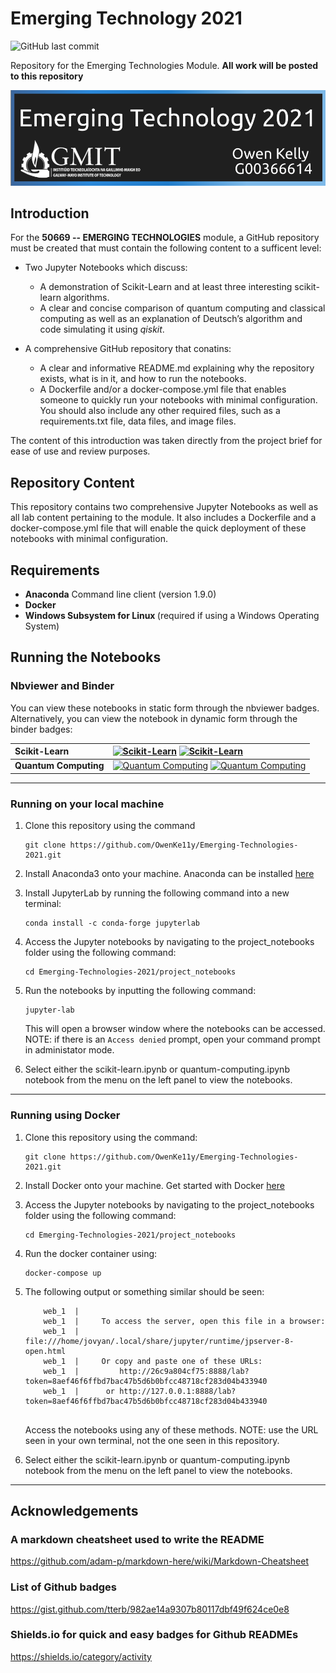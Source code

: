 # Emerging Technology 2021

![GitHub last commit](https://img.shields.io/github/commit-activity/m/OwenKe11y/Emerging-Technologies-2021)

Repository for the Emerging Technologies Module.
<b>All work will be posted to this repository</b> 

![GitHub Title Emerging Tech](https://github.com/OwenKe11y/Emerging-Technologies-2021/blob/main/titleGit.PNG?raw=true)


## Introduction
For the <b>50669 -- EMERGING TECHNOLOGIES</b> module, a GitHub repository must be created that must contain the following content to a sufficent level:
 * Two Jupyter Notebooks which discuss:
   * A demonstration of Scikit-Learn and at least three interesting scikit-learn algorithms.
   * A clear and concise comparison of quantum computing and classical computing as well as an explanation of Deutsch’s algorithm and code simulating it using <i>qiskit</i>.

 * A comprehensive GitHub repository that conatins:
   * A clear and informative README.md explaining why the repository exists, what is
     in it, and how to run the notebooks.
   * A Dockerfile and/or a docker-compose.yml file that enables someone to quickly
     run your notebooks with minimal configuration. You should also include any other
     required files, such as a requirements.txt file, data files, and image files.
     
 The content of this introduction was taken directly from the project brief for ease of use and review purposes.

## Repository Content
This repository contains two comprehensive Jupyter Notebooks as well as all lab content pertaining to the module. It also includes a Dockerfile and a docker-compose.yml file that will enable the quick deployment of these notebooks with minimal configuration.

## Requirements 
* <b>Anaconda</b> Command line client (version 1.9.0)
* <b>Docker</b>
* <b>Windows Subsystem for Linux </b> (required if using a Windows Operating System)

## Running the Notebooks

### Nbviewer and Binder
You can view these notebooks in static form through the nbviewer badges. Alternatively, you can view the notebook in dynamic form through the binder badges:



| **Scikit-Learn** | [![Scikit-Learn](https://raw.githubusercontent.com/jupyter/design/master/logos/Badges/nbviewer_badge.svg)](https://nbviewer.jupyter.org/github/OwenKe11y/Emerging-Technologies-2021/blob/main/project_notebooks/scikit-learn.ipynb) [![Scikit-Learn](https://mybinder.org/badge_logo.svg)](https://mybinder.org/v2/gh/OwenKe11y/Emerging-Technologies-2021/HEAD?labpath=project_notebooks%2Fscikit-learn.ipynb)
| :------------- |:-------------|
| **Quantum Computing**           | [![Quantum Computing](https://raw.githubusercontent.com/jupyter/design/master/logos/Badges/nbviewer_badge.svg)](https://nbviewer.jupyter.org/github/OwenKe11y/Emerging-Technologies-2021/blob/main/project_notebooks/quantum-deutsch.ipynb) [![Quantum Computing](https://mybinder.org/badge_logo.svg)](https://mybinder.org/v2/gh/OwenKe11y/Emerging-Technologies-2021/HEAD?labpath=project_notebooks%2Fquantum-deutsch.ipynb) |

***

### Running on your local machine
<ol>
<li>Clone this repository using the command  
  
```
git clone https://github.com/OwenKe11y/Emerging-Technologies-2021.git
```
  
  </li>
<li>
  
  Install Anaconda3 onto your machine. Anaconda can be installed 
  [here](https://www.anaconda.com/products/individual#linux)
  
</li>
  
  <li>
    
Install JupyterLab by running the following command into a new terminal:
    
```
conda install -c conda-forge jupyterlab
```
    
  </li>
  
<li>
  
  Access the Jupyter notebooks by navigating to the project_notebooks folder using the following command:
  
  ```
  cd Emerging-Technologies-2021/project_notebooks
  ```
 </li>
  
 <li>
   
   Run the notebooks by inputting the following command:
```
jupyter-lab
``` 
   This will open a browser window where the notebooks can be accessed. NOTE: if there is an ``` Access denied ``` prompt, open your command prompt in administator mode.
   
  </li>
  
  <li>
    
 Select either the scikit-learn.ipynb or quantum-computing.ipynb notebook from the menu on the left panel to view the notebooks. 
    
  </li> 
</ol>

***

### Running using Docker 
<ol>
<li>Clone this repository using the command:  
  
```
git clone https://github.com/OwenKe11y/Emerging-Technologies-2021.git
```
  
</li>
<li>
  
  Install Docker onto your machine. Get started with Docker 
  [here](https://docs.docker.com/get-docker/)
  
 </li>
<li>
  
  Access the Jupyter notebooks by navigating to the project_notebooks folder using the following command:
  
  ```
  cd Emerging-Technologies-2021/project_notebooks
  ```
 </li>
  
<li>
  Run the docker container using:
  
  ```
  docker-compose up
  ```
  
  </li>
  
  <li>
    The following output or something similar should be seen:
    
```
    web_1  |     
    web_1  |     To access the server, open this file in a browser:
    web_1  |         file:///home/jovyan/.local/share/jupyter/runtime/jpserver-8-open.html
    web_1  |     Or copy and paste one of these URLs:
    web_1  |         http://26c9a804cf75:8888/lab?token=8aef46f6ffbd7bac47b5d6b0bfcc48718cf283d04b433940
    web_1  |      or http://127.0.0.1:8888/lab?token=8aef46f6ffbd7bac47b5d6b0bfcc48718cf283d04b433940
    
```   
Access the notebooks using any of these methods. NOTE: use the URL seen in your own terminal, not the one seen in this repository.

  </li>
  <li>
    
 Select either the scikit-learn.ipynb or quantum-computing.ipynb notebook from the menu on the left panel to view the notebooks. 
    
  </li> 
</ol>

***

## Acknowledgements 

### A markdown cheatsheet used to write the README
https://github.com/adam-p/markdown-here/wiki/Markdown-Cheatsheet

### List of Github badges
https://gist.github.com/tterb/982ae14a9307b80117dbf49f624ce0e8

### Shields.io for quick and easy badges for Github READMEs
https://shields.io/category/activity








